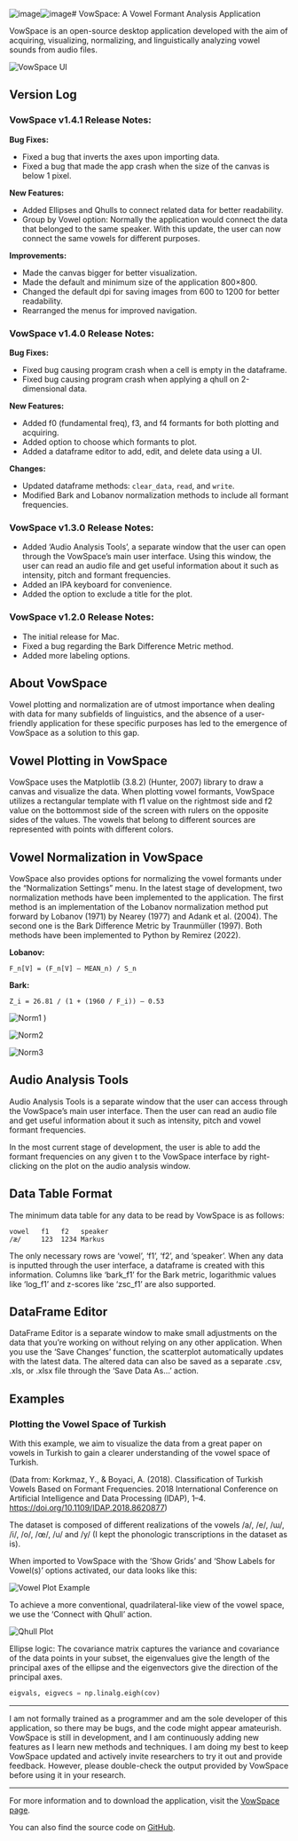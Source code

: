 ![image](https://github.com/user-attachments/assets/b208137a-6bef-4864-b701-346f30f90170)![image](https://github.com/user-attachments/assets/bdc2844a-1f82-4ea3-a69c-b8b237f0c7ea)# VowSpace: A Vowel Formant Analysis Application

VowSpace is an open-source desktop application developed with the aim of acquiring, visualizing, normalizing, and linguistically analyzing vowel sounds from audio files.

![VowSpace UI](https://alicagankaya.com/wp-content/uploads/2024/08/Screenshot-2024-08-04-at-04.23.24.png)

## Version Log

### VowSpace v1.4.1 Release Notes:

**Bug Fixes:**

- Fixed a bug that inverts the axes upon importing data.
- Fixed a bug that made the app crash when the size of the canvas is below 1 pixel.

**New Features:**

- Added Ellipses and Qhulls to connect related data for better readability.
- Group by Vowel option: Normally the application would connect the data that belonged to the same speaker. With this update, the user can now connect the same vowels for different purposes.

**Improvements:**

- Made the canvas bigger for better visualization.
- Made the default and minimum size of the application 800×800.
- Changed the default dpi for saving images from 600 to 1200 for better readability.
- Rearranged the menus for improved navigation.

### VowSpace v1.4.0 Release Notes:

**Bug Fixes:**

- Fixed bug causing program crash when a cell is empty in the dataframe.
- Fixed bug causing program crash when applying a qhull on 2-dimensional data.

**New Features:**

- Added f0 (fundamental freq), f3, and f4 formants for both plotting and acquiring.
- Added option to choose which formants to plot.
- Added a dataframe editor to add, edit, and delete data using a UI.

**Changes:**

- Updated dataframe methods: `clear_data`, `read`, and `write`.
- Modified Bark and Lobanov normalization methods to include all formant frequencies.

### VowSpace v1.3.0 Release Notes:

- Added ‘Audio Analysis Tools’, a separate window that the user can open through the VowSpace’s main user interface. Using this window, the user can read an audio file and get useful information about it such as intensity, pitch and formant frequencies.
- Added an IPA keyboard for convenience.
- Added the option to exclude a title for the plot.

### VowSpace v1.2.0 Release Notes:

- The initial release for Mac.
- Fixed a bug regarding the Bark Difference Metric method.
- Added more labeling options.

## About VowSpace

Vowel plotting and normalization are of utmost importance when dealing with data for many subfields of linguistics, and the absence of a user-friendly application for these specific purposes has led to the emergence of VowSpace as a solution to this gap.

## Vowel Plotting in VowSpace

VowSpace uses the Matplotlib (3.8.2) (Hunter, 2007) library to draw a canvas and visualize the data. When plotting vowel formants, VowSpace utilizes a rectangular template with f1 value on the rightmost side and f2 value on the bottommost side of the screen with rulers on the opposite sides of the values. The vowels that belong to different sources are represented with points with different colors.

## Vowel Normalization in VowSpace

VowSpace also provides options for normalizing the vowel formants under the “Normalization Settings” menu. In the latest stage of development, two normalization methods have been implemented to the application. The first method is an implementation of the Lobanov normalization method put forward by Lobanov (1971) by Nearey (1977) and Adank et al. (2004). The second one is the Bark Difference Metric by Traunmüller (1997). Both methods have been implemented to Python by Remirez (2022).

**Lobanov:**
```
F_n[V] = (F_n[V] – MEAN_n) / S_n
```

**Bark:**
```
Z_i = 26.81 / (1 + (1960 / F_i)) – 0.53
```
![Norm1](https://alicagankaya.com/wp-content/uploads/2024/03/Gelfer-Bennett-scaled.jpg)
)

![Norm2](https://alicagankaya.com/wp-content/uploads/2024/03/Gelfer-Bennett-Bark.png)

![Norm3](https://alicagankaya.com/wp-content/uploads/2024/03/Gelfer-Bennett-Lobanov-Normalized-scaled.jpg)

## Audio Analysis Tools

Audio Analysis Tools is a separate window that the user can access through the VowSpace’s main user interface. Then the user can read an audio file and get useful information about it such as intensity, pitch and vowel formant frequencies.

In the most current stage of development, the user is able to add the formant frequencies on any given t to the VowSpace interface by right-clicking on the plot on the audio analysis window.

## Data Table Format

The minimum data table for any data to be read by VowSpace is as follows:

```
vowel   f1   f2   speaker
/æ/     123  1234 Markus
```

The only necessary rows are ‘vowel’, ‘f1’, ‘f2’, and ‘speaker’. When any data is inputted through the user interface, a dataframe is created with this information. Columns like ‘bark_f1’ for the Bark metric, logarithmic values like ‘log_f1’ and z-scores like ‘zsc_f1’ are also supported.

## DataFrame Editor

DataFrame Editor is a separate window to make small adjustments on the data that you’re working on without relying on any other application. When you use the ‘Save Changes’ function, the scatterplot automatically updates with the latest data. The altered data can also be saved as a separate .csv, .xls, or .xlsx file through the ‘Save Data As…’ action.

## Examples

### Plotting the Vowel Space of Turkish

With this example, we aim to visualize the data from a great paper on vowels in Turkish to gain a clearer understanding of the vowel space of Turkish.

(Data from: Korkmaz, Y., & Boyaci, A. (2018). Classification of Turkish Vowels Based on Formant Frequencies. 2018 International Conference on Artificial Intelligence and Data Processing (IDAP), 1–4. https://doi.org/10.1109/IDAP.2018.8620877)

The dataset is composed of different realizations of the vowels /a/, /e/, /ɯ/, /i/, /o/, /œ/, /u/ and /y/ (I kept the phonologic transcriptions in the dataset as is).

When imported to VowSpace with the ‘Show Grids’ and ‘Show Labels for Vowel(s)’ options activated, our data looks like this:

![Vowel Plot Example](https://alicagankaya.com/vowspace/images/plot.png)

To achieve a more conventional, quadrilateral-like view of the vowel space, we use the ‘Connect with Qhull’ action.

![Qhull Plot](https://alicagankaya.com/vowspace/images/qhull.png)

Ellipse logic: The covariance matrix captures the variance and covariance of the data points in your subset, the eigenvalues give the length of the principal axes of the ellipse and the eigenvectors give the direction of the principal axes.

```python
eigvals, eigvecs = np.linalg.eigh(cov)
```

---

I am not formally trained as a programmer and am the sole developer of this application, so there may be bugs, and the code might appear amateurish. VowSpace is still in development, and I am continuously adding new features as I learn new methods and techniques. I am doing my best to keep VowSpace updated and actively invite researchers to try it out and provide feedback. However, please double-check the output provided by VowSpace before using it in your research.

---

For more information and to download the application, visit the [VowSpace page](https://alicagankaya.com/vowspace/).

You can also find the source code on [GitHub](https://github.com/alicagank/VowSpace).
